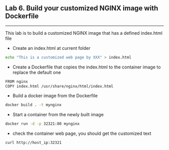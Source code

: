 ## Lab 6. Build your customized NGINX image with Dockerfile
___

This lab is to build a customized NGINX image that has a defined index.html file
* Create an index.html at current folder
```bash
echo "This is a customized web page by XXX" > index.html
```
* Create a Dockerfile that copies the index.html to the container image to replace the default one
```bash
FROM nginx
COPY index.html /usr/share/nginx/html/index.html
```
* Build a docker image from the Dockerfile
```bash
docker build . -t mynginx
```
* Start a container from the newly built image
```bash
docker run -d -p 32321:80 mynginx
```
* check the container web page, you should get the customized text
```bash
curl http://host_ip:32321
```
